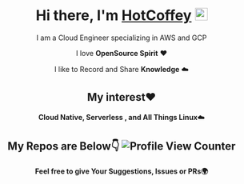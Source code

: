 <div align="center">
  
<h1>Hi there, I'm <a href="https://www.linkedin.com/in/joshua-r-coffey/">HotCoffey</a> <img src="https://media.giphy.com/media/hvRJCLFzcasrR4ia7z/giphy.gif" width="25px"> </h1>
  
I am a Cloud Engineer specializing in AWS and GCP

I love **OpenSource Spirit** ❤️

I like to Record and Share **Knowledge** ☁️

## My interest❤️ 

**Cloud Native, Serverless , and All Things Linux**☁️

## My Repos are Below👇 ![Profile View Counter](https://komarev.com/ghpvc/?username=hotcoffey)

#### Feel free to give Your Suggestions, Issues or PRs🌍
  
</div>
